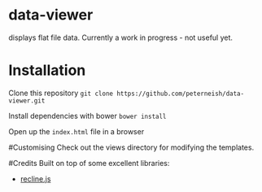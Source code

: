 # data-viewer
displays flat file data. Currently a work in progress  - not useful yet.

# Installation
Clone this repository
`git clone https://github.com/peterneish/data-viewer.git`

Install dependencies with bower
`bower install`

Open up the `index.html` file in a browser

#Customising
Check out the views directory for modifying the templates.

#Credits
Built on top of some excellent libraries:
* [recline.js](http://okfnlabs.org/recline/)

